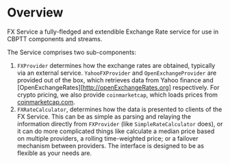 # Overview

FX Service a fully-fledged and extendible Exchange Rate service for use in CBPTT components and streams.

The Service comprises two sub-components:

1. `FXProvider` determines how the exchange rates are obtained, typically via an external service. `YahooFXProvider` and `OpenExchangeProvider` are provided out of the box, which retrieves data from Yahoo finance and [OpenExchangeRates][http://openExchangeRates.org] respectively. For crypto pricing, we also provide `coinmarketcap`,
 which loads prices from [coinmarketcap.com](https://coinmarketcap.com).
1. `FXRateCalculator`, determines how the data is presented to clients of the FX Service. This can be as simple
  as parsing and relaying the information directly from `FXProvider` (like `SimpleRateCalculator` does), or it can do more complicated things like calculate a median price based on multiple providers, a rolling time-weighted price; or a failover mechanism between providers. The interface is designed to be as flexible as your needs are.

